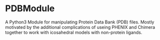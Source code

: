 # PDBModule



A Python3 Module for manipulating Protein Data Bank (PDB) files. Mostly motivated by the additional complications of useing PHENIX and Chimera together to work with icosahedral models with non-protein ligands.
